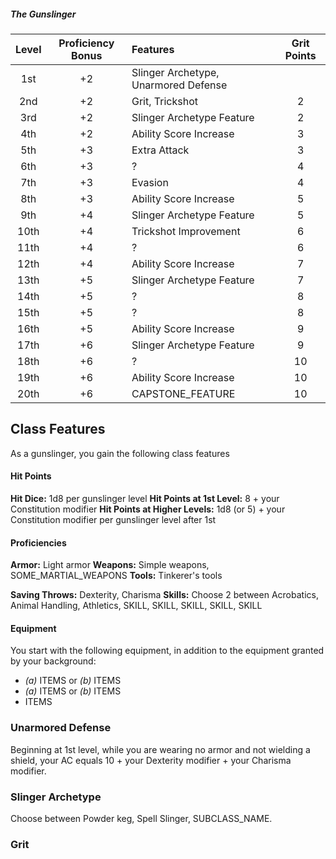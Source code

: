 ##### The Gunslinger
| Level | Proficiency Bonus | Features    |  Grit Points |
|:-----:|:--:|:-------------------------------------|:--:|
|  1st  | +2 | Slinger Archetype, Unarmored Defense |    |
|  2nd  | +2 | Grit, Trickshot                      |  2 |
|  3rd  | +2 | Slinger Archetype Feature            |  2 |
|  4th  | +2 | Ability Score Increase               |  3 |
|  5th  | +3 | Extra Attack                         |  3 |
|  6th  | +3 | ?                                    |  4 |
|  7th  | +3 | Evasion                              |  4 |
|  8th  | +3 | Ability Score Increase               |  5 |
|  9th  | +4 | Slinger Archetype Feature            |  5 |
| 10th  | +4 | Trickshot Improvement                |  6 |
| 11th  | +4 | ?                                    |  6 |
| 12th  | +4 | Ability Score Increase               |  7 |
| 13th  | +5 | Slinger Archetype Feature            |  7 |
| 14th  | +5 | ?                                    |  8 |
| 15th  | +5 | ?                                    |  8 |
| 16th  | +5 | Ability Score Increase               |  9 |
| 17th  | +6 | Slinger Archetype Feature            |  9 |
| 18th  | +6 | ?                                    | 10 |
| 19th  | +6 | Ability Score Increase               | 10 |
| 20th  | +6 | CAPSTONE_FEATURE                     | 10 |

## Class Features
As a gunslinger, you gain the following class features

#### Hit Points
**Hit Dice:** 1d8 per gunslinger level
**Hit Points at 1st Level:** 8 + your Constitution modifier
**Hit Points at Higher Levels:** 1d8 (or 5) + your Constitution modifier per gunslinger level after 1st

#### Proficiencies
**Armor:** Light armor
**Weapons:** Simple weapons, SOME_MARTIAL_WEAPONS
**Tools:** Tinkerer's tools

**Saving Throws:** Dexterity, Charisma
**Skills:** Choose 2 between Acrobatics, Animal Handling, Athletics, SKILL, SKILL, SKILL, SKILL, SKILL

#### Equipment
You start with the following equipment, in addition to the equipment granted by your background:
- *(a)* ITEMS or *(b)* ITEMS
- *(a)* ITEMS or *(b)* ITEMS
- ITEMS


### Unarmored Defense
Beginning at 1st level, while you are wearing no armor and not wielding a shield, your AC equals 10 + your Dexterity modifier + your Charisma modifier.

### Slinger Archetype
Choose between Powder keg, Spell Slinger, SUBCLASS_NAME.

### Grit
